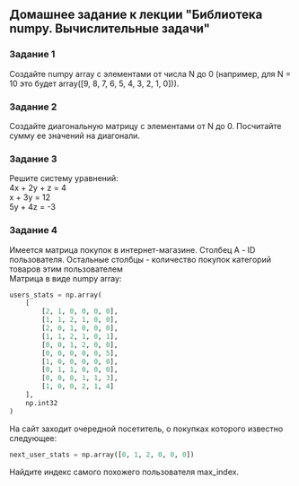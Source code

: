 ## Домашнее задание к лекции "Библиотека numpy. Вычислительные задачи"
### Задание 1
Создайте numpy array с элементами от числа N до 0 (например, для N = 10 это будет array([9, 8, 7, 6, 5, 4, 3, 2, 1, 0])).
### Задание 2
Создайте диагональную матрицу с элементами от N до 0. Посчитайте сумму ее значений на диагонали.
### Задание 3
Решите систему уравнений:\
4x + 2y + z = 4\
x + 3y = 12\
5y + 4z = -3
### Задание 4
Имеется матрица покупок в интернет-магазине. Столбец А - ID пользователя. Остальные столбцы - количество покупок категорий товаров этим пользователем\
Матрица в виде numpy array:
```python
users_stats = np.array(
    [
        [2, 1, 0, 0, 0, 0],
        [1, 1, 2, 1, 0, 0],
        [2, 0, 1, 0, 0, 0],
        [1, 1, 2, 1, 0, 1],
        [0, 0, 1, 2, 0, 0],
        [0, 0, 0, 0, 0, 5],
        [1, 0, 0, 0, 0, 0],
        [0, 1, 1, 0, 0, 0],
        [0, 0, 0, 1, 1, 3],
        [1, 0, 0, 2, 1, 4]
    ], 
    np.int32
)
```
На сайт заходит очередной посетитель, о покупках которого известно следующее:
```python
next_user_stats = np.array([0, 1, 2, 0, 0, 0])
```
Найдите индекс самого похожего пользователя max_index.